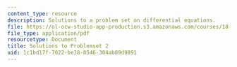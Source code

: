 ```yaml
---
content_type: resource
description: Solutions to a problem set on differential equations.
file: https://ol-ocw-studio-app-production.s3.amazonaws.com/courses/18-034-honors-differential-equations-spring-2009/1c1bd17f7022be380546304ab09d9891_MIT18_034s09_sol_pset02.pdf
file_type: application/pdf
resourcetype: Document
title: Solutions to Problemset 2
uid: 1c1bd17f-7022-be38-0546-304ab09d9891
---
```

